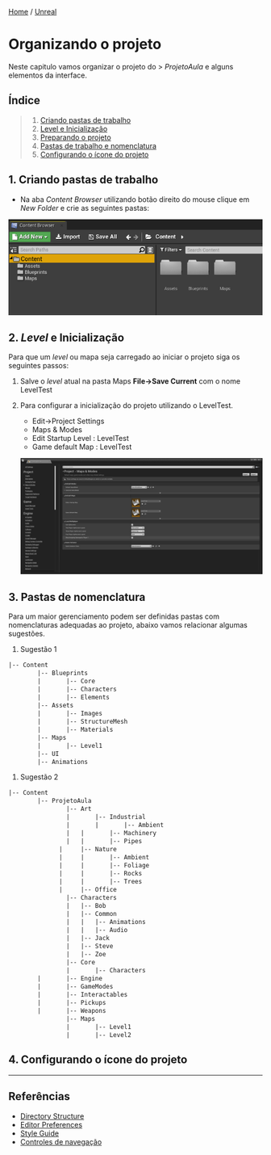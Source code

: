 [Home](https://myerco.github.io/unreal-engine) / [Unreal](https://myerco.github.io/unreal-engine/unreal.html)

# Organizando o projeto
Neste capitulo vamos organizar o projeto do > *ProjetoAula* e alguns elementos da interface.

## Índice
> 1. [Criando pastas de trabalho](#1)
> 1. [Level e Inicialização](#2)
> 1. [Preparando o projeto](#3)  
> 1. [Pastas de trabalho e nomenclatura](#4)
> 1. [Configurando o ícone do projeto](#5)


<a name="1"></a>
## 1. Criando pastas de trabalho
- Na aba *Content Browser* utilizando botão direito do mouse clique em *New Folder* e crie as seguintes pastas:   

![](../imagens/projeto/projeto7.png)


<a name="2"></a>
## 2. *Level* e Inicialização
Para que um *level* ou mapa seja carregado ao iniciar o projeto siga os seguintes passos:  
1. Salve o *level* atual na pasta Maps **File->Save Current** com o nome LevelTest
1. Para configurar a inicialização do projeto utilizando o LevelTest.
	- Edit->Project Settings
	- Maps & Modes
	- Edit Startup Level : LevelTest
	- Game default Map : LevelTest  

	![](../imagens/projeto/projeto5.png)

## 3. Pastas de nomenclatura
Para um maior gerenciamento podem ser definidas pastas com nomenclaturas adequadas ao projeto, abaixo vamos relacionar algumas sugestões.

1. Sugestão 1
```
|-- Content
		|-- Blueprints
		|		|-- Core
		|		|-- Characters
		|		|-- Elements
		|-- Assets
		|		|-- Images
		|		|-- StructureMesh
		|		|-- Materials
		|-- Maps
		|		|-- Level1
		|-- UI
		|-- Animations
```

1. Sugestão 2
```
|-- Content
		|-- ProjetoAula
				|-- Art
				|		|-- Industrial
				|		|		|-- Ambient
				|   |		|-- Machinery
				|  	|		|-- Pipes
			  |		|-- Nature
			  |  	|		|-- Ambient
			  |  	|		|-- Foliage
			  |  	|		|-- Rocks
			  |  	|		|-- Trees
			  |  	|-- Office
				|-- Characters
				|   |-- Bob
				|   |-- Common
				|   |   |-- Animations
				|   |   |-- Audio
				|   |-- Jack
				|   |-- Steve
				|   |-- Zoe						
				|-- Core
				|		|-- Characters
        |		|-- Engine
        |		|-- GameModes
        |		|-- Interactables
        |		|-- Pickups
        |		|-- Weapons
				|-- Maps
				|	 	|-- Level1
				|	 	|-- Level2
```

<a name="4"></a>
## 4. Configurando o ícone do projeto


***
## Referências
- [Directory Structure](https://docs.unrealengine.com/en-US/Engine/Basics/DirectoryStructure/index.html)  
- [Editor Preferences](https://docs.unrealengine.com/en-US/Engine/UI/index.html)  
- [Style Guide](https://github.com/Allar/ue4-style-guide/blob/master/README.md)  
- [Controles de navegação](https://docs.unrealengine.com/en-US/Engine/UI/LevelEditor/Viewports/ViewportControls/index.html)
